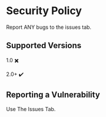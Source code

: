 # Security Policy

Report ANY bugs to the issues tab.

## Supported Versions

1.0 ✖️

2.0+ ✔️

## Reporting a Vulnerability

Use The Issues Tab.
